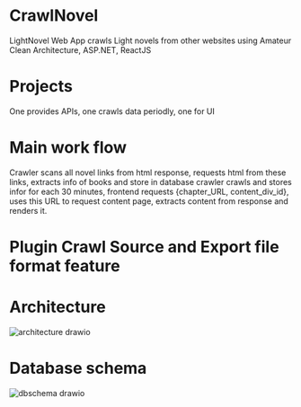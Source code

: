 # CrawlNovel
LightNovel Web App crawls Light novels from other websites using Amateur Clean Architecture, ASP.NET, ReactJS

# Projects
One provides APIs, one crawls data periodly, one for UI

# Main work flow
Crawler scans all novel links from html response, requests html from these links, extracts info of books and store in database
crawler crawls and stores infor for each 30 minutes, frontend requests {chapter_URL, content_div_id}, uses this URL to request content page, extracts content from response and renders it.

# Plugin Crawl Source and Export file format feature


# Architecture
![architecture drawio](https://github.com/cvtai105/CrawlNovel/assets/95127990/c034e1c0-afd3-4a62-bd3a-764ae4357041)


# Database schema
![dbschema drawio](https://github.com/cvtai105/CrawlNovel/assets/95127990/da9b8807-c86a-4efd-b563-882c4fc7983d)


